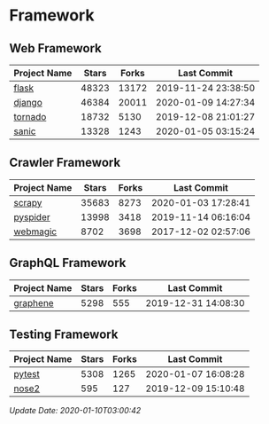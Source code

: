 # Framework

## Web Framework

| Project Name | Stars | Forks | Last Commit |
| ------------ | ----- | ----- | ----------- |
| [flask](https://github.com/pallets/flask) | 48323 | 13172 | 2019-11-24 23:38:50 |
| [django](https://github.com/django/django) | 46384 | 20011 | 2020-01-09 14:27:34 |
| [tornado](https://github.com/tornadoweb/tornado) | 18732 | 5130 | 2019-12-08 21:01:27 |
| [sanic](https://github.com/huge-success/sanic) | 13328 | 1243 | 2020-01-05 03:15:24 |

## Crawler Framework

| Project Name | Stars | Forks | Last Commit |
| ------------ | ----- | ----- | ----------- |
| [scrapy](https://github.com/scrapy/scrapy) | 35683 | 8273 | 2020-01-03 17:28:41 |
| [pyspider](https://github.com/binux/pyspider) | 13998 | 3418 | 2019-11-14 06:16:04 |
| [webmagic](https://github.com/code4craft/webmagic) | 8702 | 3698 | 2017-12-02 02:57:06 |

## GraphQL Framework

| Project Name | Stars | Forks | Last Commit |
| ------------ | ----- | ----- | ----------- |
| [graphene](https://github.com/graphql-python/graphene) | 5298 | 555 | 2019-12-31 14:08:30 |

## Testing Framework

| Project Name | Stars | Forks | Last Commit |
| ------------ | ----- | ----- | ----------- |
| [pytest](https://github.com/pytest-dev/pytest) | 5308 | 1265 | 2020-01-07 16:08:28 |
| [nose2](https://github.com/nose-devs/nose2) | 595 | 127 | 2019-12-09 15:10:48 |

*Update Date: 2020-01-10T03:00:42*